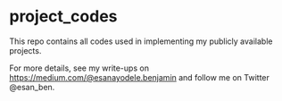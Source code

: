 # project_codes
This repo contains all codes used in implementing my publicly available projects.

For more details, see my write-ups on https://medium.com/@esanayodele.benjamin and follow me on Twitter @esan_ben.
